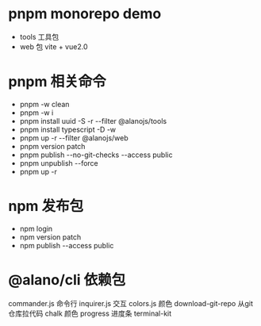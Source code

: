 # pnpm monorepo demo

- tools 工具包
- web 包 vite + vue2.0

# pnpm 相关命令

- pnpm -w clean
- pnpm -w i
- pnpm install uuid -S -r --filter @alanojs/tools
- pnpm install typescript -D -w
- pnpm up -r --filter @alanojs/web
- pnpm version patch
- pnpm publish --no-git-checks --access public
- pnpm unpublish --force
- pnpm up -r

# npm 发布包

- npm login
- npm version patch
- npm publish --access public


# @alano/cli 依赖包
commander.js 命令行
inquirer.js 交互
colors.js  颜色
download-git-repo 从git仓库拉代码
chalk 颜色
progress 进度条
terminal-kit 